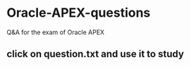 # Oracle-APEX-questions
Q&amp;A for the exam of Oracle APEX

## click on question.txt and use it to study

